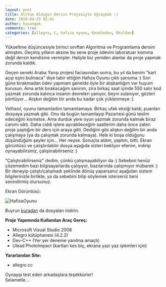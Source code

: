 ```yaml
---
layout: post
title: Alttan Aldığın Dersin Projesiyle Uğraşmak :)
date: 2010-04-25 02:41
author: hasangok
comments: true
categories: [allegro, C, hafıza oyunu, Kendimden, Okuldan]
---
```

Yükseltme düşüncesiyle birinci sınıftan Algoritma ve Programlama dersini almıştım. Geçmiş yılların aksine bu sene proje ödevini laboratuar kısmına değil dersin kendisine vermişler. Haliyle biz yeniden alanlar da proje yapmak zorunda kaldık.

Geçen seneki Araba Yarışı projesi faciasından sonra, bu yıl da benim "kart açıp eşini bulmaca" diye tabir ettiğim Hafıza Oyunu çıktı şansıma :) Son güne bırakmadan ödev yapmam genelde öyle bir alışkanlığım var huyum kurusun. Ama artık bırakacağım sanırım, zira birkaç saat içinde 550 satır kod yazmak zorunda kalınca insanın devreleri yanıyor, beyni sulanıyor, gözleri pörtlüyor... Alışkın değilim bir anda bu kadar çok yüklenmeye :)

Velhasıl, oyunu tamamladım tamamlamaya. Birkaç ufak eksiği kaldı, puanları dosyaya yazmak gibi. Onu da bugün tamamlayıp Pazartesi günü teslim edeceğim kısmetse. Ama durduk yere oyun yazmak zorunda kalmak biraz canımı sıktı. Daha ciddi işlere ayırabileceğim saatlerim daha önce zaten proje yaptığım bir ders için araya gitti. Dediğim gibi alışkın değilim bir anda çalışmaya (ya da çalışmak zorunda kalmaya). Hele ki boşa olduğunu düşündüğüm şeyler için... Her neyse. Sonuçta aldım, yaptım, bitti. Ekran görüntüsü ve çalıştırılabilir dosya aşağıda sizleri bekliyor efenim, indirip oynayabilirsiniz, çalıştırabilirseniz :)

"Çalıştırabilirseniz" dedim, çünkü çalışmayabiliyor da :) Sebebini henüz çözemedim bazı bilgisayarlarda çalışıyor, bazılarında çalışmıyor mübarek :) Bir deneyip çalıştı/çalışmadı şeklinde dönüş yaparsanız aşağıdan sistem bilgilerinizle birlikte, ya da sebebini bilip söylemek isterseniz beni sevindirmiş olursunuz.

Ekran Görüntüsü:

![HafizaOyunu](http://www.hasangok.com.tr/wp-content/uploads/2010/04/HafizaOyunu.jpg)

Buyrun [buradan](http://www.hasangok.com.tr/dosyalar/HafizaOyunu.zip) da dosyaları indirin.

**Proje Yapımında Kullanılan Araç Gereç:**
* Microsoft Visual Studio 2008
* Allegro kütüphanesi (4.2.2)
* Dev-C++ (Yer yer deneme yanılma amaçlı)
* Ulead PhotoImpact (kartları kes biç, ekrana yazı yaz işlemleri için)

**Yararlanılan Site:**
* allegro.cc

Oynayıp test eden arkadaşlara teşekkürler!  
Selametle...
